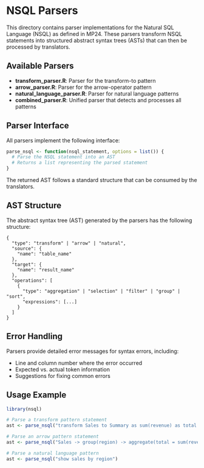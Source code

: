 # NSQL Parsers

This directory contains parser implementations for the Natural SQL Language (NSQL) as defined in MP24. These parsers transform NSQL statements into structured abstract syntax trees (ASTs) that can then be processed by translators.

## Available Parsers

- **transform_parser.R**: Parser for the transform-to pattern
- **arrow_parser.R**: Parser for the arrow-operator pattern
- **natural_language_parser.R**: Parser for natural language patterns
- **combined_parser.R**: Unified parser that detects and processes all patterns

## Parser Interface

All parsers implement the following interface:

```r
parse_nsql <- function(nsql_statement, options = list()) {
  # Parse the NSQL statement into an AST
  # Returns a list representing the parsed statement
}
```

The returned AST follows a standard structure that can be consumed by the translators.

## AST Structure

The abstract syntax tree (AST) generated by the parsers has the following structure:

```
{
  "type": "transform" | "arrow" | "natural",
  "source": {
    "name": "table_name"
  },
  "target": {
    "name": "result_name"
  },
  "operations": [
    {
      "type": "aggregation" | "selection" | "filter" | "group" | "sort",
      "expressions": [...]
    }
  ]
}
```

## Error Handling

Parsers provide detailed error messages for syntax errors, including:
- Line and column number where the error occurred
- Expected vs. actual token information
- Suggestions for fixing common errors

## Usage Example

```r
library(nsql)

# Parse a transform pattern statement
ast <- parse_nsql("transform Sales to Summary as sum(revenue) as total grouped by region")

# Parse an arrow pattern statement
ast <- parse_nsql("Sales -> group(region) -> aggregate(total = sum(revenue))")

# Parse a natural language pattern
ast <- parse_nsql("show sales by region")
```